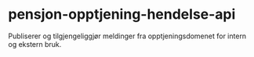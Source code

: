 # pensjon-opptjening-hendelse-api

Publiserer og tilgjengeliggjør meldinger fra opptjeningsdomenet for intern og ekstern bruk.

